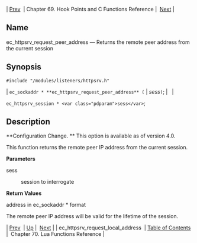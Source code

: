 | [Prev](apis.ec_httpsrv_request_local_address)  | Chapter 69. Hook Points and C Functions Reference |  [Next](lua.function.details) |

<a name="apis.ec_httpsrv_request_peer_address"></a>
## Name

ec_httpsrv_request_peer_address — Returns the remote peer address from the current session

## Synopsis

`#include "/modules/listeners/httpsrv.h"`

| `ec_sockaddr * **ec_httpsrv_request_peer_address** (` | <var class="pdparam">sess</var>`)`; |   |

`ec_httpsrv_session * <var class="pdparam">sess</var>`;<a name="idp7276464"></a>
## Description

**Configuration Change. ** This option is available as of version 4.0.

This function returns the remote peer IP address from the current session.

**Parameters**

<dl className="variablelist">

<dt>sess</dt>

<dd>

session to interrogate

</dd>

</dl>

**Return Values**

address in ec_sockaddr * format

The remote peer IP address will be valid for the lifetime of the session.

| [Prev](apis.ec_httpsrv_request_local_address)  | [Up](hooks) |  [Next](lua.function.details) |
| ec_httpsrv_request_local_address  | [Table of Contents](index) |  Chapter 70. Lua Functions Reference |

